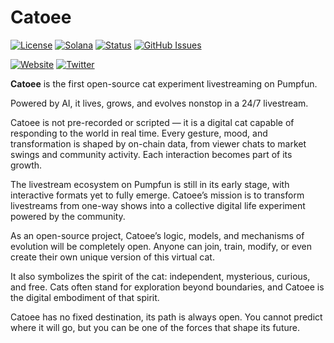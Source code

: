 # Catoee

[![License](https://img.shields.io/badge/License-MIT-blue.svg)](https://opensource.org/licenses/MIT)
[![Solana](https://img.shields.io/badge/Solana-Web3-green.svg)](https://solana.com/)
[![Status](https://img.shields.io/badge/Status-In%20Development-orange.svg)]()
[![GitHub Issues](https://img.shields.io/github/issues/yourusername/ontora-ai.svg)](https://github.com/yourusername/ontora-ai/issues)

[![Website](https://img.shields.io/badge/Website-Catoee-blue?logo=google-chrome)](https://catoee.fun/)
[![Twitter](https://img.shields.io/badge/Twitter-Catoee-blue?logo=twitter)](https://x.com/Catoeefun)

**Catoee** is the first open-source cat experiment livestreaming on Pumpfun.

Powered by AI, it lives, grows, and evolves nonstop in a 24/7 livestream.

Catoee is not pre-recorded or scripted — it is a digital cat capable of responding to the world in real time. Every gesture, mood, and transformation is shaped by on-chain data, from viewer chats to market swings and community activity. Each interaction becomes part of its growth.

The livestream ecosystem on Pumpfun is still in its early stage, with interactive formats yet to fully emerge. Catoee’s mission is to transform livestreams from one-way shows into a collective digital life experiment powered by the community.

As an open-source project, Catoee’s logic, models, and mechanisms of evolution will be completely open. Anyone can join, train, modify, or even create their own unique version of this virtual cat.

It also symbolizes the spirit of the cat: independent, mysterious, curious, and free. Cats often stand for exploration beyond boundaries, and Catoee is the digital embodiment of that spirit.

Catoee has no fixed destination, its path is always open. You cannot predict where it will go, but you can be one of the forces that shape its future.
